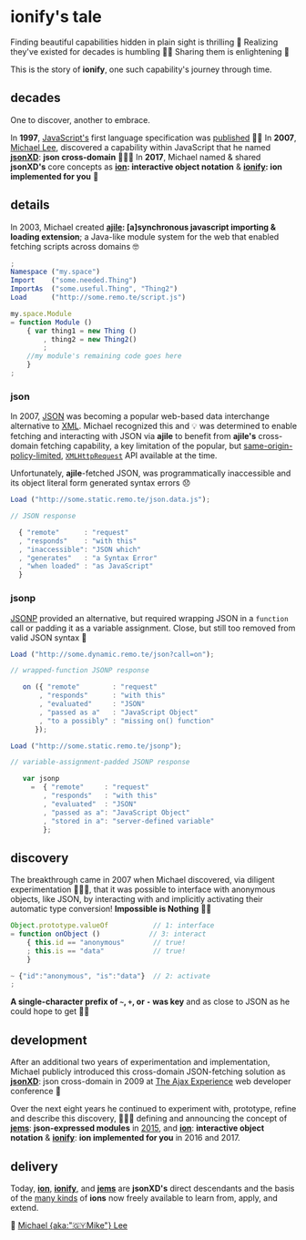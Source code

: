 # ionify's tale


Finding beautiful capabilities hidden in plain sight is thrilling 🎉 Realizing they've existed for decades is humbling 🙇🏾 Sharing them is enlightening 🖤

This is the story of **ionify**, one such capability's journey through time.


## decades

One to discover, another to embrace.

In **1997**,
[JavaScript's](https://web.archive.org/web/20070916144913/http://wp.netscape.com/newsref/pr/newsrelease67.html)
first language specification was
[published](http://www.ecma-international.org/publications/files/ECMA-ST-ARCH/ECMA-262,%201st%20edition,%20June%201997.pdf)
👏🏾 In **2007**,
[Michael Lee](https://github.com/iskitz),
discovered a capability within JavaScript that he named
[**jsonXD**](http://www.slideshare.net/iskitz/using-jsonxd-for-crossdomain-json-exchange):
**json cross-domain** 👨🏾‍💻 In **2017**, Michael named & shared **jsonXD's** core concepts as
**[ion](https://github.com/ionify/about/blob/public/ions/ion.md):
interactive object notation** &
**[ionify](https://github.com/ionify/ionify/):
ion implemented for you** 🎉


## details

In 2003, Michael created **[ajile](http://ajile.net): [a]synchronous javascript importing & loading extension**; a Java-like module system for the web that enabled fetching scripts across domains 🤓

```javascript
;
Namespace ("my.space")
Import    ("some.needed.Thing")
ImportAs  ("some.useful.Thing", "Thing2")
Load      ("http://some.remo.te/script.js")

my.space.Module
= function Module ()
    { var thing1 = new Thing ()
        , thing2 = new Thing2()
        ;
    //my module's remaining code goes here
    }
;
```

### json

In 2007, [JSON](https://en.wikipedia.org/wiki/JSON) was becoming a popular web-based data interchange alternative to [XML](https://en.wikipedia.org/wiki/XML). Michael recognized this and 💡 was determined to enable fetching and interacting with JSON via **ajile** to benefit from **ajile's** cross-domain fetching capability, a key limitation of the popular, but [same-origin-policy-limited](https://en.wikipedia.org/wiki/Same-origin_policy), [`XMLHttpRequest`](https://en.wikipedia.org/wiki/XMLHttpRequest) API available at the time.

Unfortunately, **ajile**-fetched JSON, was programmatically inaccessible and its object literal form generated syntax errors 😞

```javascript
Load ("http://some.static.remo.te/json.data.js");

// JSON response

  { "remote"      : "request"
  , "responds"    : "with this"
  , "inaccessible": "JSON which"
  , "generates"   : "a Syntax Error"
  , "when loaded" : "as JavaScript"
  }
```

### jsonp

[JSONP](https://en.wikipedia.org/wiki/JSONP) provided an alternative, but required wrapping JSON in a `function` call or padding it as a variable assignment. Close, but still too removed from valid JSON syntax 🤔

```javascript
Load ("http://some.dynamic.remo.te/json?call=on");

// wrapped-function JSONP response

   on ({ "remote"        : "request"
       , "responds"      : "with this"
       , "evaluated"     : "JSON"
       , "passed as a"   : "JavaScript Object"
       , "to a possibly" : "missing on() function"
      });

Load ("http://some.static.remo.te/jsonp");

// variable-assignment-padded JSONP response

   var jsonp
     =  { "remote"     : "request"
        , "responds"   : "with this"
        , "evaluated"  : "JSON"
        , "passed as a": "JavaScript Object"
        , "stored in a": "server-defined variable"
        };
```

## discovery

The breakthrough came in 2007 when Michael discovered, via diligent experimentation 👨🏾‍💻, that it was possible to interface with anonymous objects, like JSON, by interacting with and implicitly activating their automatic type conversion! **Impossible is Nothing** 🙌🏾

```javascript
Object.prototype.valueOf           // 1: interface
= function onObject ()            // 3: interact
    { this.id == "anonymous"       // true!
    ; this.is == "data"            // true!
    }

~ {"id":"anonymous", "is":"data"}  // 2: activate
;
```

**A single-character prefix of `~`, `+`, or `-` was key** and as close to JSON as he could hope to get 👌🏾


## development

After an additional two years of experimentation and implementation, Michael
publicly introduced this cross-domain JSON-fetching solution as
[**jsonXD**](http://www.slideshare.net/iskitz/using-jsonxd-for-crossdomain-json-exchange):
json cross-domain in 2009 at
[The Ajax Experience](http://web.archive.org/web/20090916010056/http://ajaxexperience.techtarget.com:80/conference/html/speakers.html#MLee)
web developer conference 🎉

Over the next eight years he continued to experiment with, prototype, refine and
describe this discovery, 👨🏾‍💻 defining and announcing the concept of
[**jems**](https://github.com/ionify/jems/blob/public/about/jems.md):
**json-expressed modules** in [2015](https://github.com/ionify/jems/blob/24ab93d910334e3bbe05b72869cbb4fd81639e10/about/jems.md),
and
[**ion**](https://github.com/ionify/about/blob/public/ions/ion.md):
**interactive object notation** &
[**ionify**](https://github.com/ionify/ionify/blob/public/README.md):
**ion implemented for you** in 2016 and 2017.

## delivery

Today, **[ion](https://github.com/ionify/about/blob/public/ions/ion.md)**, **[ionify](https://github.com/ionify/ionify/blob/public/README.md)**, and **[jems](https://github.com/ionify/jems/blob/public/about/jems.md)** are **jsonXD's** direct descendants and the basis of the [many kinds](ions/ion.md#kind) of **ions** now freely available to learn from, apply, and extend.

🖤
[Michael {aka:"🇬🇾Mike"} Lee](https://github.com/iskitz)